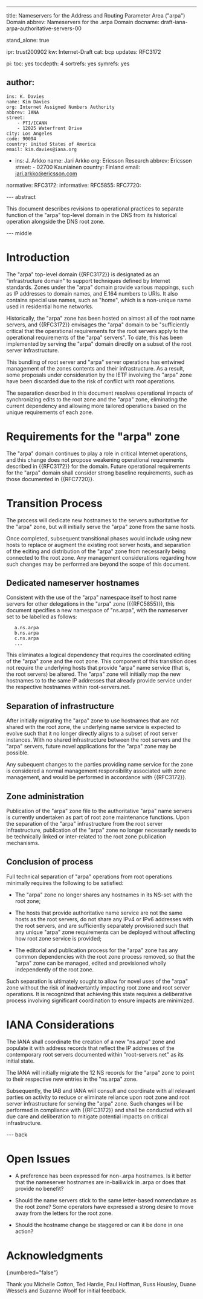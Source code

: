 ---
title: Nameservers for the Address and Routing Parameter Area ("arpa") Domain
abbrev: Nameservers for the .arpa Domain
docname: draft-iana-arpa-authoritative-servers-00

stand_alone: true

ipr: trust200902
kw: Internet-Draft
cat: bcp
updates: RFC3172

pi:
  toc: yes
  tocdepth: 4
  sortrefs: yes
  symrefs: yes
  
author:
  -
    ins: K. Davies
    name: Kim Davies
    org: Internet Assigned Numbers Authority
    abbrev: IANA
    street:
        - PTI/ICANN
        - 12025 Waterfront Drive
    city: Los Angeles
    code: 90094
    country: United States of America
    email: kim.davies@iana.org
  -
    ins: J. Arkko
    name: Jari Arkko
    org: Ericsson Research
    abbrev: Ericsson
    street:
        - 02700 Kauniainen
    country: Finland
    email: jari.arkko@ericsson.com

    
normative:
  RFC3172:
informative:
  RFC5855:
  RFC7720:
  

--- abstract

This document describes revisions to operational practices to separate
function of the "arpa" top-level domain in the DNS from its historical
operation alongside the DNS root zone.

--- middle

# Introduction

The "arpa" top-level domain {{RFC3172}} is designated as
an "infrastructure domain" to support techniques defined by Internet
standards. Zones under the "arpa" domain provide various mappings,
such as IP addresses to domain names, and E.164 numbers to URIs. It
also contains special use names, such as "home", which is a non-unique
name used in residential home networks.

Historically, the "arpa" zone has been hosted on almost all
of the root name servers, and {{RFC3172}} envisages the "arpa" domain to be
"sufficiently critical that the operational requirements for the root
servers apply to the operational requirements of the "arpa" servers".
To date, this has been implemented by serving the "arpa" domain directly
on a subset of the root server infrastructure.

This bundling of root server and "arpa" server operations has
entwined management of the zones contents and their infrastructure.
As a result, some proposals under consideration by the IETF
involving the "arpa" zone have been discarded due to the risk of
conflict with root operations.

The separation described in this document resolves operational impacts of
synchronizing edits to the root zone and the "arpa" zone, eliminating the
current dependency and allowing more tailored operations
based on the unique requirements of each zone.

# Requirements for the "arpa" zone

The "arpa" domain continues to play a role in critical Internet
operations, and this change does not propose weakening operational
requirements described in {{RFC3172}} for the domain. Future operational
requirements for the "arpa" domain shall consider strong baseline requirements, such
as those documented in {{RFC7720}}.

# Transition Process

The process will dedicate new hostnames to the servers authoritative for
the "arpa" zone, but will initially serve the "arpa" zone from the same hosts.

Once completed, subsequent transitional phases would include using new hosts
to replace or augment the existing root server hosts, and separation
of the editing and distribution of the "arpa" zone from necessarily
being connected to the root zone. Any management considerations regarding how
such changes may be performed are beyond the scope of this document.

## Dedicated nameserver hostnames

Consistent with the use of the "arpa" namespace itself to host name
servers for other delegations in the "arpa" zone ({{RFC5855}}), this
document specifies a new namespace of "ns.arpa", with the
nameserver set to be labelled as follows:

~~~~~
   a.ns.arpa
   b.ns.arpa
   c.ns.arpa
   ...
~~~~~

This eliminates a logical dependency that requires the coordinated editing of
the "arpa" zone and the root zone. This component of this transition does not
require the underlying hosts that provide "arpa" name service (that is, the
root servers) be altered. The "arpa" zone will initially map the new
hostnames to to the same IP addresses that already provide service under
the respective hostnames within root-servers.net.

## Separation of infrastructure

After initially migrating the "arpa" zone to use hostnames that are not shared
with the root zone, the underlying name service is expected to evolve such that
it no longer directly aligns to a subset of root server instances. With no
shared infrastructure between the root servers and the "arpa" servers, future
novel applications for the "arpa" zone may be possible.

Any subequent changes to the parties providing name service
for the zone is considered a normal management responsibility associated
with zone management, and would be performed in accordance with {{RFC3172}}.

## Zone administration

Publication of the "arpa" zone file to the authoritative "arpa" name
servers is currently undertaken as part of root zone maintenance functions.
Upon the separation of the "arpa" infrastructure from the root server
infrastructure, publication of the "arpa" zone no longer necessarily needs
to be technically linked or inter-related to the root zone publication
mechanisms.

## Conclusion of process

Full technical separation of "arpa" operations from root operations
minimally requires the following to be satisfied:

* The "arpa" zone no longer shares any hostnames in its NS-set with the root
  zone;
  
* The hosts that provide authoritative name service are not the same hosts
  as the root servers, do not share any IPv4 or IPv6 addresses with the
  root servers, and are sufficiently separately provisioned such
  that any unique "arpa" zone requirements can be deployed without affecting
  how root zone service is provided;
  
* The editorial and publication process for the "arpa" zone has any common
  dependencies with the root zone process removed, so that the "arpa" zone 
  can be managed, edited and provisioned wholly independently of the
  root zone.
  
Such separation is ultimately sought to allow for novel uses of
the "arpa" zone without the risk of inadvertantly impacting root zone and root
server operations. It is recognized that achieving this state requires a
deliberative process involving significant coordination to ensure impacts
are minimized.

# IANA Considerations

The IANA shall coordinate the creation of a new "ns.arpa" zone and
populate it with address records that reflect the IP addresses of the
contemporary root servers documented within "root-servers.net" as its
initial state.

The IANA will initially migrate the 12 NS records for the "arpa" zone
to point to their respective new entries in the "ns.arpa" zone.

Subsequently, the IAB and IANA will consult and coordinate with all relevant
parties on activity to reduce or eliminate reliance upon root zone
and root server infrastructure for serving the "arpa" zone. Such
changes will be performed in compliance with {{RFC3172}} and shall
be conducted with all due care and deliberation to mitigate potential
impacts on critical infrastructure.

--- back

# Open Issues
  
* A preference has been expressed for non-.arpa hostnames. Is it better that the
  nameserver hostnames are in-bailiwick in .arpa or does that provide no
  benefit?
  
* Should the name servers stick to the same letter-based nomenclature as
  the root zone? Some operators have expressed a strong desire to move away
  from the letters for the root zone.
  
* Should the hostname change be staggered or can it be done in one
  action?

# Acknowledgments
{:numbered="false"}

Thank you Michelle Cotton, Ted Hardie, Paul Hoffman, Russ Housley, Duane
Wessels and Suzanne Woolf for initial feedback.


